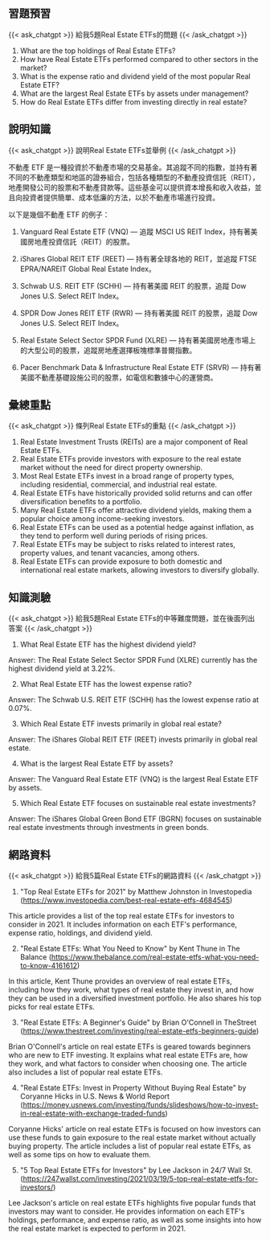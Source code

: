 ## 習題預習
{{< ask_chatgpt >}}
給我5題Real Estate ETFs的問題
{{< /ask_chatgpt >}}



1. What are the top holdings of Real Estate ETFs?
2. How have Real Estate ETFs performed compared to other sectors in the market?
3. What is the expense ratio and dividend yield of the most popular Real Estate ETF?
4. What are the largest Real Estate ETFs by assets under management?
5. How do Real Estate ETFs differ from investing directly in real estate?   

## 說明知識
{{< ask_chatgpt >}}
說明Real Estate ETFs並舉例
{{< /ask_chatgpt >}}



不動產 ETF 是一種投資於不動產市場的交易基金。其追蹤不同的指數，並持有著不同的不動產類型和地區的證券組合，包括各種類型的不動產投資信託（REIT），地產開發公司的股票和不動產貸款等。這些基金可以提供資本增長和收入收益，並且向投資者提供簡單、成本低廉的方法，以於不動產市場進行投資。

以下是幾個不動產 ETF 的例子：

1. Vanguard Real Estate ETF (VNQ) — 追蹤 MSCI US REIT Index，持有著美國房地產投資信託（REIT）的股票。

2. iShares Global REIT ETF (REET) — 持有著全球各地的 REIT，並追蹤 FTSE EPRA/NAREIT Global Real Estate Index。

3. Schwab U.S. REIT ETF (SCHH) — 持有著美國 REIT 的股票，追蹤 Dow Jones U.S. Select REIT Index。

4. SPDR Dow Jones REIT ETF (RWR) — 持有著美國 REIT 的股票，追蹤 Dow Jones U.S. Select REIT Index。

5. Real Estate Select Sector SPDR Fund (XLRE) — 持有著美國房地產市場上的大型公司的股票，追蹤房地產選擇板塊標準普爾指數。

6. Pacer Benchmark Data & Infrastructure Real Estate ETF (SRVR) — 持有著美國不動產基礎設施公司的股票，如電信和數據中心的運營商。   

## 彙總重點
{{< ask_chatgpt >}}
條列Real Estate ETFs的重點
{{< /ask_chatgpt >}}



1. Real Estate Investment Trusts (REITs) are a major component of Real Estate ETFs.
2. Real Estate ETFs provide investors with exposure to the real estate market without the need for direct property ownership.
3. Most Real Estate ETFs invest in a broad range of property types, including residential, commercial, and industrial real estate.
4. Real Estate ETFs have historically provided solid returns and can offer diversification benefits to a portfolio.
5. Many Real Estate ETFs offer attractive dividend yields, making them a popular choice among income-seeking investors.
6. Real Estate ETFs can be used as a potential hedge against inflation, as they tend to perform well during periods of rising prices.
7. Real Estate ETFs may be subject to risks related to interest rates, property values, and tenant vacancies, among others.
8. Real Estate ETFs can provide exposure to both domestic and international real estate markets, allowing investors to diversify globally.   

## 知識測驗
{{< ask_chatgpt >}}
給我5題Real Estate ETFs的中等難度問題，並在後面列出答案
{{< /ask_chatgpt >}}



1. What Real Estate ETF has the highest dividend yield?

Answer: The Real Estate Select Sector SPDR Fund (XLRE) currently has the highest dividend yield at 3.22%.

2. What Real Estate ETF has the lowest expense ratio?

Answer: The Schwab U.S. REIT ETF (SCHH) has the lowest expense ratio at 0.07%.

3. Which Real Estate ETF invests primarily in global real estate?

Answer: The iShares Global REIT ETF (REET) invests primarily in global real estate.

4. What is the largest Real Estate ETF by assets?

Answer: The Vanguard Real Estate ETF (VNQ) is the largest Real Estate ETF by assets.

5. Which Real Estate ETF focuses on sustainable real estate investments?

Answer: The iShares Global Green Bond ETF (BGRN) focuses on sustainable real estate investments through investments in green bonds.   

## 網路資料
{{< ask_chatgpt >}}
給我5篇Real Estate ETFs的網路資料
{{< /ask_chatgpt >}}



1. "Top Real Estate ETFs for 2021" by Matthew Johnston in Investopedia (https://www.investopedia.com/best-real-estate-etfs-4684545)

This article provides a list of the top real estate ETFs for investors to consider in 2021. It includes information on each ETF's performance, expense ratio, holdings, and dividend yield.

2. "Real Estate ETFs: What You Need to Know" by Kent Thune in The Balance (https://www.thebalance.com/real-estate-etfs-what-you-need-to-know-4161612)

In this article, Kent Thune provides an overview of real estate ETFs, including how they work, what types of real estate they invest in, and how they can be used in a diversified investment portfolio. He also shares his top picks for real estate ETFs.

3. "Real Estate ETFs: A Beginner's Guide" by Brian O'Connell in TheStreet (https://www.thestreet.com/investing/real-estate-etfs-beginners-guide)

Brian O'Connell's article on real estate ETFs is geared towards beginners who are new to ETF investing. It explains what real estate ETFs are, how they work, and what factors to consider when choosing one. The article also includes a list of popular real estate ETFs.

4. "Real Estate ETFs: Invest in Property Without Buying Real Estate" by Coryanne Hicks in U.S. News & World Report (https://money.usnews.com/investing/funds/slideshows/how-to-invest-in-real-estate-with-exchange-traded-funds)

Coryanne Hicks' article on real estate ETFs is focused on how investors can use these funds to gain exposure to the real estate market without actually buying property. The article includes a list of popular real estate ETFs, as well as some tips on how to evaluate them.

5. "5 Top Real Estate ETFs for Investors" by Lee Jackson in 24/7 Wall St. (https://247wallst.com/investing/2021/03/19/5-top-real-estate-etfs-for-investors/)

Lee Jackson's article on real estate ETFs highlights five popular funds that investors may want to consider. He provides information on each ETF's holdings, performance, and expense ratio, as well as some insights into how the real estate market is expected to perform in 2021.   


